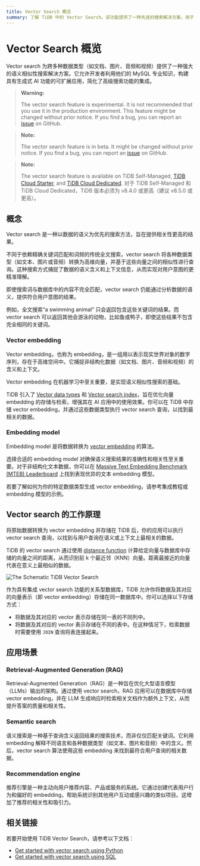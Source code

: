 ```yaml
---
title: Vector Search 概览
summary: 了解 TiDB 中的 Vector Search。该功能提供了一种先进的搜索解决方案，用于在各种数据类型（包括文档、图片、音频和视频）中执行语义相似性搜索。
---
```


# Vector Search 概览

Vector search 为跨多种数据类型（如文档、图片、音频和视频）提供了一种强大的语义相似性搜索解决方案。它允许开发者利用他们的 MySQL 专业知识，构建具有生成式 AI 功能的可扩展应用，简化了高级搜索功能的集成。

<CustomContent platform="tidb">

> **Warning:**
>
> The vector search feature is experimental. It is not recommended that you use it in the production environment. This feature might be changed without prior notice. If you find a bug, you can report an [issue](https://github.com/pingcap/tidb/issues) on GitHub.

</CustomContent>

<CustomContent platform="tidb-cloud">

> **Note:**
>
> The vector search feature is in beta. It might be changed without prior notice. If you find a bug, you can report an [issue](https://github.com/pingcap/tidb/issues) on GitHub.

</CustomContent>

> **Note:**
>
> The vector search feature is available on TiDB Self-Managed, [TiDB Cloud Starter](https://docs.pingcap.com/tidbcloud/select-cluster-tier#tidb-cloud-serverless), and [TiDB Cloud Dedicated](https://docs.pingcap.com/tidbcloud/select-cluster-tier#tidb-cloud-dedicated). 对于 TiDB Self-Managed 和 TiDB Cloud Dedicated，TiDB 版本必须为 v8.4.0 或更高（建议 v8.5.0 或更高）。

## 概念

Vector search 是一种以数据的语义为优先的搜索方法，旨在提供相关性更高的结果。

不同于依赖精确关键词匹配和词频的传统全文搜索，vector search 将各种数据类型（如文本、图片或音频）转换为高维向量，并基于这些向量之间的相似性进行查询。这种搜索方式捕捉了数据的语义含义和上下文信息，从而实现对用户意图的更精准理解。

即使搜索词与数据库中的内容不完全匹配，vector search 仍能通过分析数据的语义，提供符合用户意图的结果。

例如，全文搜索“a swimming animal” 只会返回包含这些关键词的结果。而 vector search 可以返回其他会游泳的动物，比如鱼或鸭子，即使这些结果不包含完全相同的关键词。

### Vector embedding

Vector embedding，也称为 embedding，是一组用以表示现实世界对象的数字序列，存在于高维空间中。它捕捉非结构化数据（如文档、图片、音频和视频）的含义和上下文。

Vector embedding 在机器学习中至关重要，是实现语义相似性搜索的基础。

TiDB 引入了 [Vector data types](/vector-search/vector-search-data-types.md) 和 [Vector search index](/vector-search/vector-search-index.md)，旨在优化向量 embedding 的存储与检索，增强其在 AI 应用中的使用效果。你可以在 TiDB 中存储 vector embedding，并通过这些数据类型执行 vector search 查询，以找到最相关的数据。

### Embedding model

Embedding model 是将数据转换为 [vector embedding](#vector-embedding) 的算法。

选择合适的 embedding model 对确保语义搜索结果的准确性和相关性至关重要。对于非结构化文本数据，你可以在 [Massive Text Embedding Benchmark (MTEB) Leaderboard](https://huggingface.co/spaces/mteb/leaderboard) 上找到表现优异的文本 embedding 模型。

若要了解如何为你的特定数据类型生成 vector embedding，请参考集成教程或 embedding 模型的示例。

## Vector search 的工作原理

将原始数据转换为 vector embedding 并存储在 TiDB 后，你的应用可以执行 vector search 查询，以找到与用户查询在语义或上下文上最相关的数据。

TiDB 的 vector search 通过使用 [distance function](/vector-search/vector-search-functions-and-operators.md) 计算给定向量与数据库中存储的向量之间的距离，从而识别前 k 个最近邻（KNN）向量。距离最接近的向量代表在意义上最相似的数据。

![The Schematic TiDB Vector Search](https://docs-download.pingcap.com/media/images/docs/vector-search/embedding-search.png)

作为具有集成 vector search 功能的关系型数据库，TiDB 允许你将数据及其对应的向量表示（即 vector embedding）存储在同一数据库中。你可以选择以下存储方式：

- 将数据及其对应的 vector 表示存储在同一表的不同列中。
- 将数据及其对应的 vector 表示存储在不同的表中。在这种情况下，检索数据时需要使用 `JOIN` 查询将表连接起来。

## 应用场景

### Retrieval-Augmented Generation (RAG)

Retrieval-Augmented Generation（RAG）是一种旨在优化大型语言模型（LLMs）输出的架构。通过使用 vector search，RAG 应用可以在数据库中存储 vector embedding，并在 LLM 生成响应时检索相关文档作为额外上下文，从而提升答案的质量和相关性。

### Semantic search

语义搜索是一种基于查询含义返回结果的搜索技术，而非仅仅匹配关键词。它利用 embedding 解释不同语言和各种数据类型（如文本、图片和音频）中的含义。然后，vector search 算法使用这些 embedding 来找到最符合用户查询的相关数据。

### Recommendation engine

推荐引擎是一种主动向用户推荐内容、产品或服务的系统。它通过创建代表用户行为和偏好的 embedding，帮助系统识别其他用户互动或感兴趣的类似项目。这增加了推荐的相关性和吸引力。

## 相关链接

若要开始使用 TiDB Vector Search，请参考以下文档：

- [Get started with vector search using Python](/vector-search/vector-search-get-started-using-python.md)
- [Get started with vector search using SQL](/vector-search/vector-search-get-started-using-sql.md)
